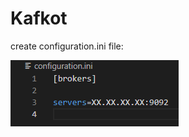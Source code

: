 # Kafkot

create configuration.ini file:

![Image of configuration.ini](https://github.com/Geulmaster/Kafkot/blob/main/config/configuration_example.png)